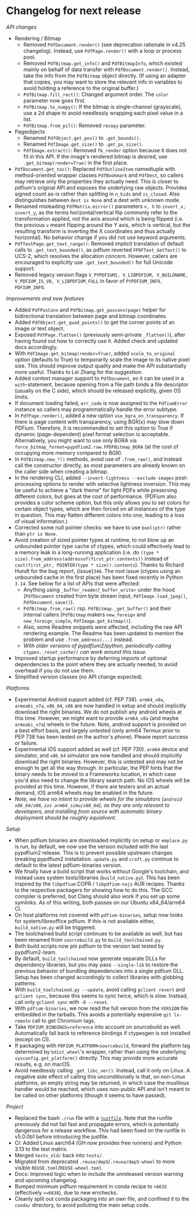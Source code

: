 <!-- SPDX-FileCopyrightText: 2025 geisserml <geisserml@gmail.com> -->
<!-- SPDX-License-Identifier: CC-BY-4.0 -->

<!-- List character: dash (-) -->

# Changelog for next release

*API changes*
- Rendering / Bitmap
  * Removed `PdfDocument.render()` (see deprecation rationale in v4.25 changelog). Instead, use `PdfPage.render()` with a loop or process pool.
  * Removed `PdfBitmap.get_info()` and `PdfBitmapInfo`, which existed mainly on behalf of data transfer with `PdfDocument.render()`. Instead, take the info from the `PdfBitmap` object directly. (If using an adapter that copies, you may want to store the relevant info in variables to avoid holding a reference to the original buffer.)
  * `PdfBitmap.fill_rect()`: Changed argument order. The `color` parameter now goes first.
  * `PdfBitmap.to_numpy()`: If the bitmap is single-channel (grayscale), use a 2d shape to avoid needlessly wrapping each pixel value in a list.
  * `PdfBitmap.from_pil()`: Removed `recopy` parameter.
- Pageobjects
  * Renamed `PdfObject.get_pos()` to `.get_bounds()`.
  * Renamed `PdfImage.get_size()` to `.get_px_size()`.
  * `PdfImage.extract()`: Removed `fb_render` option because it does not fit in this API. If the image's rendered bitmap is desired, use `.get_bitmap(render=True)` in the first place.
- `PdfDocument.get_toc()`: Replaced `PdfOutlineItem` namedtuple with method-oriented wrapper classes `PdfBookmark` and `PdfDest`, so callers may retrieve only the properties they actually need. This is closer to pdfium's original API and exposes the underlying raw objects. Provides signed count as-is rather than splitting in `n_kids` and `is_closed`. Also distinguishes between `dest is None` and a dest with unknown mode.
- Renamed misleading `PdfMatrix.mirror()` parameters `v, h` to `invert_x, invert_y`, as the terms horizontal/vertical flip commonly refer to the transformation applied, not the axis around which is being flipped (i.e. the previous `v` meant flipping around the Y axis, which is vertical, but the resulting transform is inverting the X coordinates and thus actually horizontal). No behavior change if you did not use keyword arguments.
- `PdfTextPage.get_text_range()`: Removed implicit translation of default calls to `.get_text_bounded()`, as pdfium reverted `FPDFText_GetText()` to UCS-2, which resolves the allocation concern. However, callers are encouraged to explicitly use `.get_text_bounded()` for full Unicode support.
- Removed legacy version flags `V_PYPDFIUM2, V_LIBPDFIUM, V_BUILDNAME, V_PDFIUM_IS_V8, V_LIBPDFIUM_FULL` in favor of `PYPDFIUM_INFO, PDFIUM_INFO`.

*Improvements and new features*
- Added `PdfPosConv` and `PdfBitmap.get_posconv(page)` helper for bidirectional translation between page and bitmap coordinates.
- Added `PdfObject.get_quad_points()` to get the corner points of an image or text object.
- Exposed `PdfPage.flatten()` (previously semi-private `_flatten()`), after having found out how to correctly use it. Added check and updated docs accordingly.
- With `PdfImage.get_bitmap(render=True)`, added `scale_to_original` option (defaults to True) to temporarily scale the image to its native pixel size. This should improve output quality and make the API substantially more useful. Thanks to Lei Zhang for the suggestion.
- Added context manager support to `PdfDocument`, so it can be used in a `with`-statement, because opening from a file path binds a file descriptor (usually on the C side), which should be released explicitly, given OS limits.
- If document loading failed, `err_code` is now assigned to the `PdfiumError` instance so callers may programmatically handle the error subtype.
- In `PdfPage.render()`, added a new option `use_bgra_on_transparency`. If there is page content with transparency, using BGR(x) may slow down PDFium. Therefore, it is recommended to set this option to True if dynamic (page-dependent) pixel format selection is acceptable. Alternatively, you might want to use only BGRA via `force_bitmap_format=pypdfium2.raw.FPDFBitmap_BGRA` (at the cost of occupying more memory compared to BGR).
- In `PdfBitmap.new_*()` methods, avoid use of `.from_raw()`, and instead call the constructor directly, as most parameters are already known on the caller side when creating a bitmap.
- In the rendering CLI, added `--invert-lightness --exclude-images` post-processing options to render with selective lightness inversion. This may be useful to achieve a "dark theme" for light PDFs while preserving different colors, but goes at the cost of performance. (PDFium also provides a color scheme option, but this only allows you to set colors for certain object types, which are then forced on all instances of the type in question. This may flatten different colors into one, leading to a loss of visual information.)
- Corrected some null pointer checks: we have to use `bool(ptr)` rather than `ptr is None`.
- Avoid creation of sized pointer types at runtime, to not blow up an unbounded pointer type cache of ctypes, which could effectively lead to a memory leak in a long-running application (i.e. do `(type * size).from_address(addressof(first_ptr.contents))` instead of `cast(first_ptr, POINTER(type * size)).contents`). Thanks to Richard Hundt for the bug report, {issue}`346`. The root issue (ctypes using an unbounded cache in the first place) has been fixed recently in Python `3.14`. See below for a list of APIs that were affected:
  * Anything using `_buffer_reader`/`_buffer_writer` under the hood (`PdfDocument` created from byte stream input, `PdfImage.load_jpeg()`, `PdfDocument.save()`).
  * `PdfBitmap.from_raw()` rsp. `PdfBitmap._get_buffer()` and their internal callers (`PdfBitmap` makers `new_foreign` and `new_foreign_simple`, `PdfImage.get_bitmap()`).
  * Also, some Readme snippets were affected, including the raw API rendering example. The Readme has been updated to mention the problem and use `.from_address(...)` instead.
  * *With older versions of pypdfium2/python, periodically calling `ctypes._reset_cache()` can work around this issue.*
- Improved startup performance by deferring imports of optional dependencies to the point where they are actually needed, to avoid overhead if you do not use them.
- Simplified version classes (no API change expected).

*Platforms*
- Experimental Android support added (cf. PEP 738). `arm64_v8a`, `armeabi_v7a`, `x86_64`, `x86` are now handled in setup and should implicitly download the right binaries. We do not publish any android wheels at this time. However, we might want to provide `arm64_v8a` (and maybe `armeabi_v7a`) wheels in the future. Note, android support is provided on a best effort basis, and largely untested (only arm64 Termux prior to PEP 738 has been tested on the author's phone). Please report success or failure.
- Experimental iOS support added as well (cf. PEP 730). `arm64` device and simulator, and `x86_64` simulator are now handled and should implicitly download the right binaries. However, this is untested and may not be enough to get all the way through. In particular, the PEP hints that the binary needs to be moved to a Frameworks location, in which case you'd also need to change the library search path. No iOS wheels will be provided at this time. However, if there are testers and an actual demand, iOS arm64 wheels may be enabled in the future.
- *Note, we have no intent to provide wheels for the simulators (`android x86_64/x86`, `ios arm64_simu/x86_64`), as they are only relevant to developers, and installing from source with automatic binary deployment should be roughly equialvent.*

*Setup*
- When pdfium binaries are downloaded implicitly on setup or `emplace.py` is run, by default, we now use the version included with the last pypdfium2 release. This is to prevent possible upstream changes breaking pypdfium2 installation. `update.py` and `craft.py` continue to default to the latest pdfium-binaries version.
- We finally have a build script that works without Google's toolchain, and instead uses system tools/libraries (`build_native.py`). This has been inspired by the `libpdfium` COPR / `libpdfium-nojs` AUR recipes. Thanks to the respective packagers for showing how to do this. The GCC compiler is preferred, but Clang should also work if you set up some symlinks. As of this writing, both passes on our Ubuntu x84_64/arm64 CI.
- On host platforms not covered with `pdfium-binaries`, setup now looks for system/libreoffice pdfium. If this is not available either, `build_native.py` will be triggered.
- The toolchained build script continues to be available as well, but has been renamed from `sourcebuild.py` to `build_toolchained.py`.
- Both build scripts now pin pdfium to the version last tested by pypdfium2-team.
- By default, `build_toolchained` now generate separate DLLs for dependency libraries, but you may pass `--single-lib` to restore the previous behavior of bundling dependencies into a single pdfium DLL. Setup has been changed accordingly to collect libraries with globbing patterns.
- With `build_toolchained.py --update`, avoid calling `gclient revert` and `gclient sync`, because this seems to sync twice, which is slow. Instead, call only `gclient sync` with `-D --reset`.
- With `pdfium-binaries`, we now read the full version from the `VERSION` file embedded in the tarballs. This avoids a potentially expensive `git ls-remote` call to get Chromium tags.
- Take `PDFIUM_BINDINGS=reference` into account on sourcebuild as well. Automatically fall back to reference bindings if ctypesgen is not installed (except on CI).
- If packaging with `PDFIUM_PLATFORM=sourcebuild`, forward the platform tag determined by `bdist_wheel`'s wrapper, rather than using the underlying `sysconfig.get_platform()` directly. This may provide more accurate results, e.g. on macOS.
- Avoid needlessly calling `_get_libc_ver()`. Instead, call it only on Linux. A negative side effect of calling this unconditionally is that, on non-Linux platforms, an empty string may be returned, in which case the musllinux handler would be reached, which uses non-public API and isn't meant to be called on other platforms (though it seems to have passed).

*Project*
- Replaced the bash `./run` file with a [`justfile`](https://github.com/casey/just). Note that the runfile previously did not fail fast and propagate errors, which is potentially dangerous for a release workflow. This had been fixed on the runfile in v5.0.0b1 before introducing the justfile.
- CI: Added Linux aarch64 (GH now provides free runners) and Python 3.13 to the test matrix.
- Merged `tests_old/` back into `tests/`.
- Migrated from deprecated `.reuse/dep5`/`.reuse/dep5-wheel` to more visible `REUSE.toml`/`REUSE-wheel.toml`.
- Docs: Improved logic when to include the unreleased version warning and upcoming changelog.
- Bumped minimum pdfium requirement in conda recipe to `>6635` (effectively `>=6638`), due to new errchecks.
- Cleanly split out conda packaging into an own file, and confined it to the `conda/` directory, to avoid polluting the main setup code.
